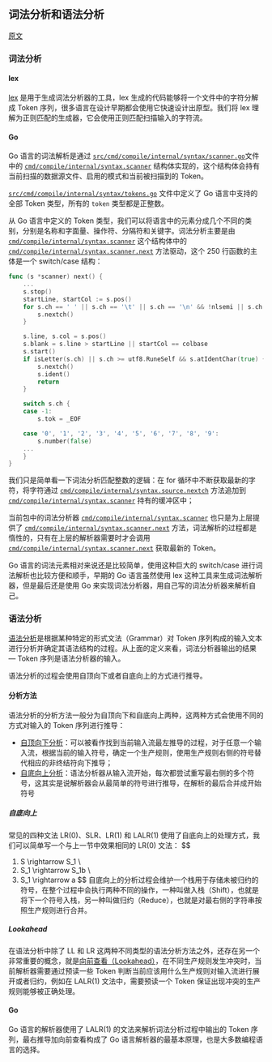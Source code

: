 ## 词法分析和语法分析

[原文](https://draveness.me/golang/docs/part1-prerequisite/ch02-compile/golang-lexer-and-parser/)

### 词法分析

#### lex

[lex](http://dinosaur.compilertools.net/lex/index.html) 是用于生成词法分析器的工具，lex 生成的代码能够将一个文件中的字符分解成 Token 序列，很多语言在设计早期都会使用它快速设计出原型。我们将 lex 理解为正则匹配的生成器，它会使用正则匹配扫描输入的字符流。

#### Go

Go 语言的词法解析是通过 [`src/cmd/compile/internal/syntax/scanner.go`](https://github.com/golang/go/tree/master/src/cmd/compile/internal/syntax/scanner.go)文件中的 [`cmd/compile/internal/syntax.scanner`](https://draveness.me/golang/tree/cmd/compile/internal/syntax.scanner) 结构体实现的，这个结构体会持有当前扫描的数据源文件、启用的模式和当前被扫描到的 Token。

[`src/cmd/compile/internal/syntax/tokens.go`](https://github.com/golang/go/tree/master/src/cmd/compile/internal/syntax/tokens.go) 文件中定义了 Go 语言中支持的全部 Token 类型，所有的 `token` 类型都是正整数。

从 Go 语言中定义的 Token 类型，我们可以将语言中的元素分成几个不同的类别，分别是名称和字面量、操作符、分隔符和关键字。词法分析主要是由 [`cmd/compile/internal/syntax.scanner`](https://draveness.me/golang/tree/cmd/compile/internal/syntax.scanner) 这个结构体中的 [`cmd/compile/internal/syntax.scanner.next`](https://draveness.me/golang/tree/cmd/compile/internal/syntax.scanner.next) 方法驱动，这个 250 行函数的主体是一个 switch/case 结构：

```go
func (s *scanner) next() {
	...
	s.stop()
	startLine, startCol := s.pos()
	for s.ch == ' ' || s.ch == '\t' || s.ch == '\n' && !nlsemi || s.ch == '\r' {
		s.nextch()
	}

	s.line, s.col = s.pos()
	s.blank = s.line > startLine || startCol == colbase
	s.start()
	if isLetter(s.ch) || s.ch >= utf8.RuneSelf && s.atIdentChar(true) {
		s.nextch()
		s.ident()
		return
	}

	switch s.ch {
	case -1:
		s.tok = _EOF

	case '0', '1', '2', '3', '4', '5', '6', '7', '8', '9':
		s.number(false)
	...
	}
}
```

我们只是简单看一下词法分析匹配整数的逻辑：在 for 循环中不断获取最新的字符，将字符通过 [`cmd/compile/internal/syntax.source.nextch`](https://draveness.me/golang/tree/cmd/compile/internal/syntax.source.nextch) 方法追加到 [`cmd/compile/internal/syntax.scanner`](https://draveness.me/golang/tree/cmd/compile/internal/syntax.scanner) 持有的缓冲区中；

当前包中的词法分析器 [`cmd/compile/internal/syntax.scanner`](https://draveness.me/golang/tree/cmd/compile/internal/syntax.scanner) 也只是为上层提供了 [`cmd/compile/internal/syntax.scanner.next`](https://draveness.me/golang/tree/cmd/compile/internal/syntax.scanner.next) 方法，词法解析的过程都是惰性的，只有在上层的解析器需要时才会调用 [`cmd/compile/internal/syntax.scanner.next`](https://draveness.me/golang/tree/cmd/compile/internal/syntax.scanner.next) 获取最新的 Token。

Go 语言的词法元素相对来说还是比较简单，使用这种巨大的 switch/case 进行词法解析也比较方便和顺手，早期的 Go 语言虽然使用 lex 这种工具来生成词法解析器，但是最后还是使用 Go 来实现词法分析器，用自己写的词法分析器来解析自己。

### 语法分析

[语法分析](https://en.wikipedia.org/wiki/Parsing)是根据某种特定的形式文法（Grammar）对 Token 序列构成的输入文本进行分析并确定其语法结构的过程。从上面的定义来看，词法分析器输出的结果 — Token 序列是语法分析器的输入。

语法分析的过程会使用自顶向下或者自底向上的方式进行推导。

#### 分析方法

语法分析的分析方法一般分为自顶向下和自底向上两种，这两种方式会使用不同的方式对输入的 Token 序列进行推导：

- [自顶向下分析](https://en.wikipedia.org/wiki/Top-down_parsing)：可以被看作找到当前输入流最左推导的过程，对于任意一个输入流，根据当前的输入符号，确定一个生产规则，使用生产规则右侧的符号替代相应的非终结符向下推导；
- [自底向上分析](https://en.wikipedia.org/wiki/Bottom-up_parsing)：语法分析器从输入流开始，每次都尝试重写最右侧的多个符号，这其实是说解析器会从最简单的符号进行推导，在解析的最后合并成开始符号

##### 自底向上 

常见的四种文法 LR(0)、SLR、LR(1) 和 LALR(1) 使用了自底向上的处理方式，我们可以简单写一个与上一节中效果相同的 LR(0) 文法：
$$
1. S \rightarrow S_1 \\
2. S_1 \rightarrow S_1b \\
3. S_1 \rightarrow a
$$
自底向上的分析过程会维护一个栈用于存储未被归约的符号，在整个过程中会执行两种不同的操作，一种叫做入栈（Shift），也就是将下一个符号入栈，另一种叫做归约（Reduce），也就是对最右侧的字符串按照生产规则进行合并。

##### Lookahead

在语法分析中除了 LL 和 LR 这两种不同类型的语法分析方法之外，还存在另一个非常重要的概念，就是[向前查看（Lookahead）](https://en.wikipedia.org/wiki/Lookahead)，在不同生产规则发生冲突时，当前解析器需要通过预读一些 Token 判断当前应该用什么生产规则对输入流进行展开或者归约，例如在 LALR(1) 文法中，需要预读一个 Token 保证出现冲突的生产规则能够被正确处理。

#### Go

Go 语言的解析器使用了 LALR(1) 的文法来解析词法分析过程中输出的 Token 序列，最右推导加向前查看构成了 Go 语言解析器的最基本原理，也是大多数编程语言的选择。